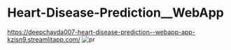 # Heart-Disease-Prediction__WebApp
https://deepchavda007-heart-disease-prediction--webapp-app-kzisn9.streamlitapp.com/
![pr](https://user-images.githubusercontent.com/82630272/175812343-dec55690-29ad-4159-a60d-ec17e773b4f9.jpg)
